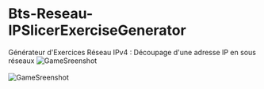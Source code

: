 # Bts-Reseau-IPSlicerExerciseGenerator
Générateur d'Exercices Réseau IPv4 : Découpage d'une adresse IP en sous réseaux
![GameSreenshot](https://cdn.discordapp.com/attachments/731164408314593282/1062124924455620628/image.png) <br />  <br />
![GameSreenshot](https://cdn.discordapp.com/attachments/731164408314593282/1062129453544788058/image.png) <br />  <br />
